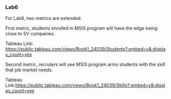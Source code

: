 ### Lab6

For Lab6, two metrics are extended.

First metric, students enrolled in MSIS program will have the edge being close to SV companies.

Tableau Link: https://public.tableau.com/views/Book1_24039/Students?:embed=y&:display_count=yes

Second metric, recruters will see MSIS program arms students with the skill that job market needs.

Tableau Link:https://public.tableau.com/views/Book1_24039/Skills?:embed=y&:display_count=yes
